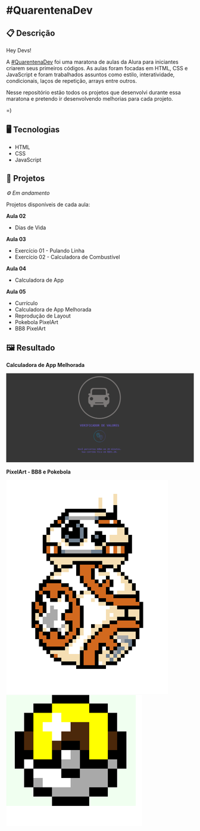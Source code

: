 # #QuarentenaDev

## 📋 Descrição
Hey Devs!

A [#QuarentenaDev](https://www.alura.com.br/quarentenadev) foi uma maratona de aulas da Alura para iniciantes criarem seus primeiros códigos. As aulas foram focadas em HTML, CSS e JavaScript e foram trabalhados assuntos como estilo, interatividade, condicionais, laços de repetição, arrays entre outros.

Nesse repositório estão todos os projetos que desenvolvi durante essa maratona e pretendo ir desenvolvendo melhorias para cada projeto. 

=)

## 🖥️ Tecnologias

- HTML
- CSS
- JavaScript


## 🎨 Projetos
*⚙ Em andamento*

Projetos disponíveis de cada aula:

**Aula 02**
- Dias de Vida

**Aula 03**
- Exercício 01 - Pulando Linha
- Exercício 02 - Calculadora de Combustível

**Aula 04**
- Calculadora de App

**Aula 05**
- Currículo
- Calculadora de App Melhorada
- Reprodução de Layout
- Pokebola PixelArt
- BB8 PixelArt

## 🖼️ Resultado

**Calculadora de App Melhorada**

![](https://github.com/jeniblodev/-QuarentenaDev/blob/master/aula05/ex02/aula_05.2.PNG)

**PixelArt - BB8 e Pokebola**

![](https://github.com/jeniblodev/-QuarentenaDev/blob/master/aula05/ex05/aula_05.5.PNG) ![](https://github.com/jeniblodev/-QuarentenaDev/blob/master/aula05/ex04/aula_05.4.PNG)
